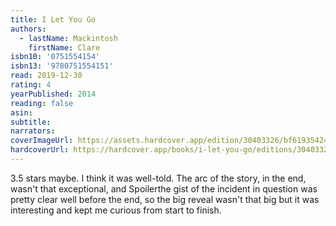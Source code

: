 ```yaml
---
title: I Let You Go
authors:
  - lastName: Mackintosh
    firstName: Clare
isbn10: '0751554154'
isbn13: '9780751554151'
read: 2019-12-30
rating: 4
yearPublished: 2014
reading: false
asin:
subtitle:
narrators:
coverImageUrl: https://assets.hardcover.app/edition/30403326/bf61935424e592cc264fb060bc61d158ecdf75ba.jpeg
hardcoverUrl: https://hardcover.app/books/i-let-you-go/editions/30403326
---
```


3.5 stars maybe. I think it was well-told. The arc of the story, in the end, wasn't that exceptional, and Spoilerthe gist of the incident in question was pretty clear well before the end, so the big reveal wasn't that big but it was interesting and kept me curious from start to finish.
